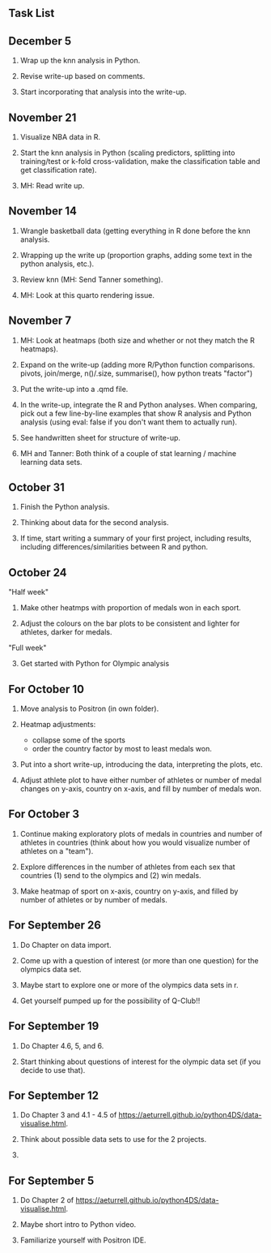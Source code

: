 ## Task List

## December 5

1. Wrap up the knn analysis in Python.

2. Revise write-up based on comments.

3. Start incorporating that analysis into the write-up.


## November 21

1. Visualize NBA data in R.

2. Start the knn analysis in Python (scaling predictors, splitting into training/test or k-fold cross-validation, make the classification table and get classification rate).

3. MH: Read write up.

## November 14

1. Wrangle basketball data (getting everything in R done before the knn analysis.

2. Wrapping up the write up (proportion graphs, adding some text in the python analysis, etc.).

3. Review knn (MH: Send Tanner something).

4. MH: Look at this quarto rendering issue.

## November 7

1. MH: Look at heatmaps (both size and whether or not they match the R heatmaps).

2. Expand on the write-up (adding more R/Python function comparisons. pivots, join/merge, n()/.size, summarise(), how python treats "factor")

3. Put the write-up into a .qmd file.

4. In the write-up, integrate the R and Python analyses. When comparing, pick out a few line-by-line examples that show R analysis and Python analysis (using eval: false if you don't want them to actually run).

5. See handwritten sheet for structure of write-up.

6. MH and Tanner: Both think of a couple of stat learning / machine learning data sets.



## October 31

1. Finish the Python analysis.

2. Thinking about data for the second analysis.

3. If time, start writing a summary of your first project, including results, including differences/similarities between R and python.

## October 24

"Half week"

1. Make other heatmps with proportion of medals won in each sport.

2. Adjust the colours on the bar plots to be consistent and lighter for athletes, darker for medals.

"Full week"

3. Get started with Python for Olympic analysis

## For October 10

1. Move analysis to Positron (in own folder).

2. Heatmap adjustments:

    * collapse some of the sports 
    * order the country factor by most to least medals won.

3. Put into a short write-up, introducing the data, interpreting the plots, etc.

4. Adjust athlete plot to have either number of athletes or number of medal changes on y-axis, country on x-axis, and fill by number of medals won.

## For October 3

1. Continue making exploratory plots of medals in countries and number of athletes in countries (think about how you would visualize number of athletes on a "team").

2. Explore differences in the number of athletes from each sex that countries (1) send to the olympics and (2) win medals.

3. Make heatmap of sport on x-axis, country on y-axis, and filled by number of athletes or by number of medals.


## For September 26

1. Do Chapter on data import.

2. Come up with a question of interest (or more than one question) for the olympics data set.

3. Maybe start to explore one or more of the olympics data sets in r.

4. Get yourself pumped up for the possibility of Q-Club!!

## For September 19

1. Do Chapter 4.6, 5, and 6.

2. Start thinking about questions of interest for the olympic data set (if you decide to use that).

   
   
## For September 12

1. Do Chapter 3 and 4.1 - 4.5 of <https://aeturrell.github.io/python4DS/data-visualise.html>.

2. Think about possible data sets to use for the 2 projects.
3. 
## For September 5

1. Do Chapter 2 of <https://aeturrell.github.io/python4DS/data-visualise.html>.

2. Maybe short intro to Python video.

3. Familiarize yourself with Positron IDE.




